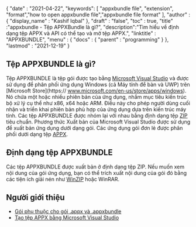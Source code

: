 {
  "date" : "2021-04-22",
  "keywords": [ "appxbundle file", "extension", "format","how to open appxbundle file","appxbundle file format" ],
  "author" : {
    "display_name" : "Kashif Iqbal"
},
  "draft" : "false",
  "toc" : true,
  "title" :"appxbundle - Tệp APPXBundle là gì?",
  "description":"Tìm hiểu về định dạng tệp APPX và API có thể tạo và mở tệp APPX.",
  "linktitle" : "APPXBUNDLE",
  "menu" : {
    "docs" : {
      "parent" : "programming"
}
},
  "lastmod" : "2021-12-19"
}

## Tệp APPXBUNDLE là gì?

Tệp APPXBUNDLE là tệp gói được tạo bằng [Microsoft Visual Studio](https://visualstudio.microsoft.com/) và được sử dụng để phân phối ứng dụng Windows (cả Máy tính để bàn và UWP) trên [Microsoft Store](https:// www.microsoft.com/en-us/store/apps/windows). Nó chứa một hoặc nhiều phiên bản của ứng dụng, nhắm mục tiêu kiến trúc bộ xử lý cụ thể như x86, x64 hoặc ARM. Điều này cho phép người dùng cuối nhận và triển khai phiên bản phù hợp của ứng dụng dựa trên kiến trúc máy tính. Các tệp APPXBUNDLE được nhóm lại với nhau bằng định dạng tệp [ZIP](/vi/compression/zip/) tiêu chuẩn. Phương thức Xuất bản của Microsoft Visual Studio được sử dụng để xuất bản ứng dụng dưới dạng gói. Các ứng dụng gói đơn lẻ được phân phối dưới dạng tệp [APPX](/vi/programming/appx/).

## Định dạng tệp APPXBUNDLE

Các tệp APPXBUNDLE được xuất bản ở định dạng tệp ZIP. Nếu muốn xem nội dung của gói ứng dụng, bạn có thể trích xuất nội dung của gói đó bằng các tiện ích giải nén như [WinZIP](https://www.winzip.com/en/) hoặc WinRAR.

## Người giới thiệu

* [Gói phụ thuộc cho gói .appx và .appxbundle](https://www.ibm.com/docs/en/maas360?topic=catalog-dependency-packages-appx-appxbundle-packages)
* [Tạo tệp APPX bằng Microsoft Visual Studio](https://learn.microsoft.com/en-us/windows/msix/desktop/vs-package-overview)

